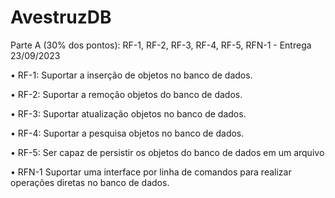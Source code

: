 # AvestruzDB

Parte A (30% dos pontos): RF-1, RF-2, RF-3, RF-4, RF-5, RFN-1 - Entrega 23/09/2023

• RF-1: Suportar a inserção de objetos no banco de dados. 

• RF-2: Suportar a remoção objetos do banco de dados. 

• RF-3: Suportar atualização objetos no banco de dados. 

• RF-4: Suportar a pesquisa objetos no banco de dados. 

• RF-5: Ser capaz de persistir os objetos do banco de dados em um arquivo 

• RFN-1 Suportar uma interface por linha de comandos para realizar operações diretas no
banco de dados. 

